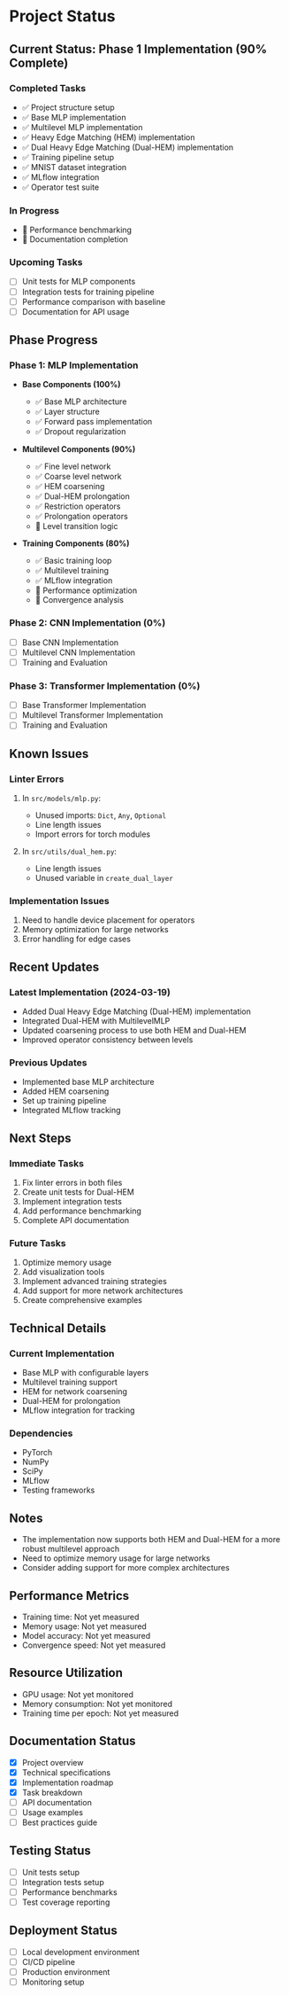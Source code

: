 # Project Status

## Current Status: Phase 1 Implementation (90% Complete)

### Completed Tasks
- ✅ Project structure setup
- ✅ Base MLP implementation
- ✅ Multilevel MLP implementation
- ✅ Heavy Edge Matching (HEM) implementation
- ✅ Dual Heavy Edge Matching (Dual-HEM) implementation
- ✅ Training pipeline setup
- ✅ MNIST dataset integration
- ✅ MLflow integration
- ✅ Operator test suite

### In Progress
- 🔄 Performance benchmarking
- 🔄 Documentation completion

### Upcoming Tasks
- [ ] Unit tests for MLP components
- [ ] Integration tests for training pipeline
- [ ] Performance comparison with baseline
- [ ] Documentation for API usage

## Phase Progress

### Phase 1: MLP Implementation
- **Base Components (100%)**
  - ✅ Base MLP architecture
  - ✅ Layer structure
  - ✅ Forward pass implementation
  - ✅ Dropout regularization

- **Multilevel Components (90%)**
  - ✅ Fine level network
  - ✅ Coarse level network
  - ✅ HEM coarsening
  - ✅ Dual-HEM prolongation
  - ✅ Restriction operators
  - ✅ Prolongation operators
  - 🔄 Level transition logic

- **Training Components (80%)**
  - ✅ Basic training loop
  - ✅ Multilevel training
  - ✅ MLflow integration
  - 🔄 Performance optimization
  - 🔄 Convergence analysis

### Phase 2: CNN Implementation (0%)
- [ ] Base CNN Implementation
- [ ] Multilevel CNN Implementation
- [ ] Training and Evaluation

### Phase 3: Transformer Implementation (0%)
- [ ] Base Transformer Implementation
- [ ] Multilevel Transformer Implementation
- [ ] Training and Evaluation

## Known Issues

### Linter Errors
1. In `src/models/mlp.py`:
   - Unused imports: `Dict`, `Any`, `Optional`
   - Line length issues
   - Import errors for torch modules

2. In `src/utils/dual_hem.py`:
   - Line length issues
   - Unused variable in `create_dual_layer`

### Implementation Issues
1. Need to handle device placement for operators
2. Memory optimization for large networks
3. Error handling for edge cases

## Recent Updates

### Latest Implementation (2024-03-19)
- Added Dual Heavy Edge Matching (Dual-HEM) implementation
- Integrated Dual-HEM with MultilevelMLP
- Updated coarsening process to use both HEM and Dual-HEM
- Improved operator consistency between levels

### Previous Updates
- Implemented base MLP architecture
- Added HEM coarsening
- Set up training pipeline
- Integrated MLflow tracking

## Next Steps

### Immediate Tasks
1. Fix linter errors in both files
2. Create unit tests for Dual-HEM
3. Implement integration tests
4. Add performance benchmarking
5. Complete API documentation

### Future Tasks
1. Optimize memory usage
2. Add visualization tools
3. Implement advanced training strategies
4. Add support for more network architectures
5. Create comprehensive examples

## Technical Details

### Current Implementation
- Base MLP with configurable layers
- Multilevel training support
- HEM for network coarsening
- Dual-HEM for prolongation
- MLflow integration for tracking

### Dependencies
- PyTorch
- NumPy
- SciPy
- MLflow
- Testing frameworks

## Notes
- The implementation now supports both HEM and Dual-HEM for a more robust multilevel approach
- Need to optimize memory usage for large networks
- Consider adding support for more complex architectures

## Performance Metrics
- Training time: Not yet measured
- Memory usage: Not yet measured
- Model accuracy: Not yet measured
- Convergence speed: Not yet measured

## Resource Utilization
- GPU usage: Not yet monitored
- Memory consumption: Not yet monitored
- Training time per epoch: Not yet measured

## Documentation Status
- [x] Project overview
- [x] Technical specifications
- [x] Implementation roadmap
- [x] Task breakdown
- [ ] API documentation
- [ ] Usage examples
- [ ] Best practices guide

## Testing Status
- [ ] Unit tests setup
- [ ] Integration tests setup
- [ ] Performance benchmarks
- [ ] Test coverage reporting

## Deployment Status
- [ ] Local development environment
- [ ] CI/CD pipeline
- [ ] Production environment
- [ ] Monitoring setup 